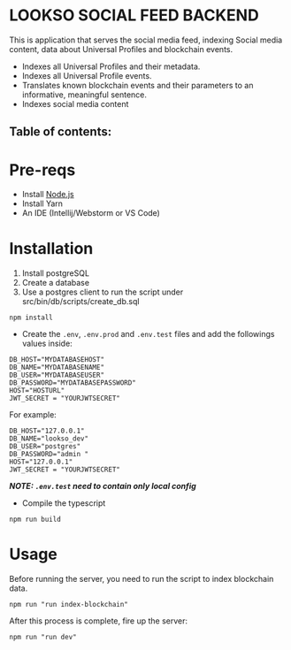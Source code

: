 # LOOKSO SOCIAL FEED BACKEND

This is application that serves the social media feed, indexing Social media content, data about Universal Profiles and blockchain events.
* Indexes all Universal Profiles and their metadata.
* Indexes all Universal Profile events.
* Translates known blockchain events and their parameters to an informative, meaningful sentence.
* Indexes social media content

## Table of contents:

# Pre-reqs

- Install [Node.js](https://nodejs.org/en/)
- Install Yarn
- An IDE (Intellij/Webstorm or VS Code)

# Installation

1. Install postgreSQL 
2. Create a database
3. Use a postgres client to run the script under src/bin/db/scripts/create_db.sql

```
npm install
```

- Create the `.env`, `.env.prod` and `.env.test` files and add the followings values inside:
```
DB_HOST="MYDATABASEHOST"
DB_NAME="MYDATABASENAME"
DB_USER="MYDATABASEUSER"
DB_PASSWORD="MYDATABASEPASSWORD"
HOST="HOSTURL"
JWT_SECRET = "YOURJWTSECRET"
```

For example:
```
DB_HOST="127.0.0.1"
DB_NAME="lookso_dev"
DB_USER="postgres"
DB_PASSWORD="admin "
HOST="127.0.0.1"
JWT_SECRET = "YOURJWTSECRET"
```

***NOTE: `.env.test` need to contain only local config***

- Compile the typescript
```
npm run build
```


# Usage

Before running the server, you need to run the script to index blockchain data. 

```
npm run "run index-blockchain"
```

After this process is complete, fire up the server:

```
npm run "run dev"
```
